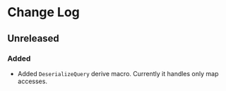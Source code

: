 # Change Log

## Unreleased

### Added

* Added `DeserializeQuery` derive macro. Currently it handles only map accesses.